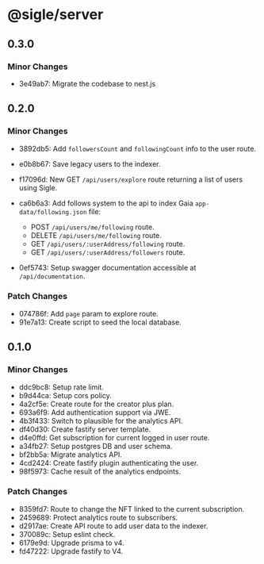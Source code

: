 # @sigle/server

## 0.3.0

### Minor Changes

- 3e49ab7: Migrate the codebase to nest.js

## 0.2.0

### Minor Changes

- 3892db5: Add `followersCount` and `followingCount` info to the user route.
- e0b8b67: Save legacy users to the indexer.
- f17096d: New GET `/api/users/explore` route returning a list of users using Sigle.
- ca6b6a3: Add follows system to the api to index Gaia `app-data/following.json` file:

  - POST `/api/users/me/following` route.
  - DELETE `/api/users/me/following` route.
  - GET `/api/users/:userAddress/following` route.
  - GET `/api/users/:userAddress/followers` route.

- 0ef5743: Setup swagger documentation accessible at `/api/documentation`.

### Patch Changes

- 074786f: Add `page` param to explore route.
- 91e7a13: Create script to seed the local database.

## 0.1.0

### Minor Changes

- ddc9bc8: Setup rate limit.
- b9d44ca: Setup cors policy.
- 4a2cf5e: Create route for the creator plus plan.
- 693a6f9: Add authentication support via JWE.
- 4b3f433: Switch to plausible for the analytics API.
- df40d30: Create fastify server template.
- d4e0ffd: Get subscription for current logged in user route.
- a34fb27: Setup postgres DB and user schema.
- bf2bb5a: Migrate analytics API.
- 4cd2424: Create fastify plugin authenticating the user.
- 98f5973: Cache result of the analytics endpoints.

### Patch Changes

- 8359fd7: Route to change the NFT linked to the current subscription.
- 2459689: Protect analytics route to subscribers.
- d2917ae: Create API route to add user data to the indexer.
- 370089c: Setup eslint check.
- 6179e9d: Upgrade prisma to v4.
- fd47222: Upgrade fastify to V4.
